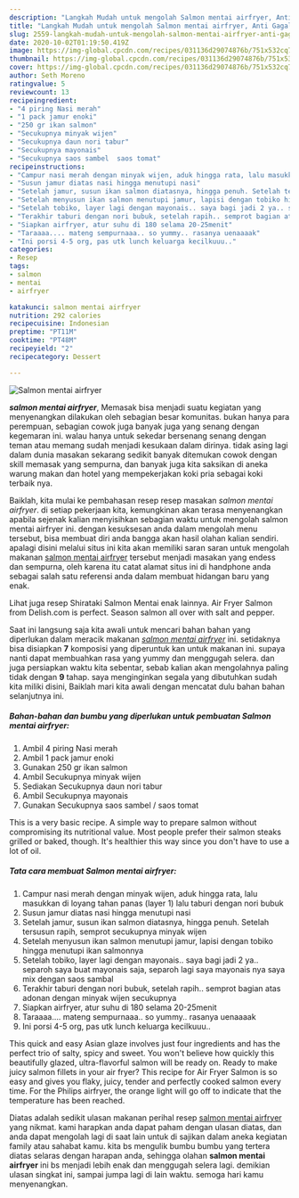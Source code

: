 ```yaml
---
description: "Langkah Mudah untuk mengolah Salmon mentai airfryer, Anti Gagal"
title: "Langkah Mudah untuk mengolah Salmon mentai airfryer, Anti Gagal"
slug: 2559-langkah-mudah-untuk-mengolah-salmon-mentai-airfryer-anti-gagal
date: 2020-10-02T01:19:50.419Z
image: https://img-global.cpcdn.com/recipes/031136d29074876b/751x532cq70/salmon-mentai-airfryer-foto-resep-utama.jpg
thumbnail: https://img-global.cpcdn.com/recipes/031136d29074876b/751x532cq70/salmon-mentai-airfryer-foto-resep-utama.jpg
cover: https://img-global.cpcdn.com/recipes/031136d29074876b/751x532cq70/salmon-mentai-airfryer-foto-resep-utama.jpg
author: Seth Moreno
ratingvalue: 5
reviewcount: 13
recipeingredient:
- "4 piring Nasi merah"
- "1 pack jamur enoki"
- "250 gr ikan salmon"
- "Secukupnya minyak wijen"
- "Secukupnya daun nori tabur"
- "Secukupnya mayonais"
- "Secukupnya saos sambel  saos tomat"
recipeinstructions:
- "Campur nasi merah dengan minyak wijen, aduk hingga rata, lalu masukkan di loyang tahan panas (layer 1) lalu taburi dengan nori bubuk"
- "Susun jamur diatas nasi hingga menutupi nasi"
- "Setelah jamur, susun ikan salmon diatasnya, hingga penuh. Setelah tersusun rapih, semprot secukupnya minyak wijen"
- "Setelah menyusun ikan salmon menutupi jamur, lapisi dengan tobiko hingga menutupi ikan salmonnya"
- "Setelah tobiko, layer lagi dengan mayonais.. saya bagi jadi 2 ya.. separoh saya buat mayonais saja, separoh lagi saya mayonais nya saya mix dengan saos sambal"
- "Terakhir taburi dengan nori bubuk, setelah rapih.. semprot bagian atas adonan dengan minyak wijen secukupnya"
- "Siapkan airfryer, atur suhu di 180 selama 20-25menit"
- "Taraaaa.... mateng sempurnaaa.. so yummy.. rasanya uenaaaak"
- "Ini porsi 4-5 org, pas utk lunch keluarga kecilkuuu.."
categories:
- Resep
tags:
- salmon
- mentai
- airfryer

katakunci: salmon mentai airfryer 
nutrition: 292 calories
recipecuisine: Indonesian
preptime: "PT11M"
cooktime: "PT48M"
recipeyield: "2"
recipecategory: Dessert

---
```



![Salmon mentai airfryer](https://img-global.cpcdn.com/recipes/031136d29074876b/751x532cq70/salmon-mentai-airfryer-foto-resep-utama.jpg)

<b><i>salmon mentai airfryer</i></b>, Memasak bisa menjadi suatu kegiatan yang menyenangkan dilakukan oleh sebagian besar komunitas. bukan hanya para perempuan, sebagian cowok juga banyak juga yang senang dengan kegemaran ini. walau hanya untuk sekedar bersenang senang dengan teman atau memang sudah menjadi kesukaan dalam dirinya. tidak asing lagi dalam dunia masakan sekarang sedikit banyak ditemukan cowok dengan skill memasak yang sempurna, dan banyak juga kita saksikan di aneka warung makan dan hotel yang mempekerjakan koki pria sebagai koki terbaik nya.

Baiklah, kita mulai ke pembahasan resep resep masakan <i>salmon mentai airfryer</i>. di setiap pekerjaan kita, kemungkinan akan terasa menyenangkan apabila sejenak kalian menyisihkan sebagian waktu untuk mengolah salmon mentai airfryer ini. dengan kesuksesan anda dalam mengolah menu tersebut, bisa membuat diri anda bangga akan hasil olahan kalian sendiri. apalagi disini melalui situs ini kita akan memiliki saran saran untuk mengolah makanan <u>salmon mentai airfryer</u> tersebut menjadi masakan yang endess dan sempurna, oleh karena itu catat alamat situs ini di handphone anda sebagai salah satu referensi anda dalam membuat hidangan baru yang enak.

Lihat juga resep Shirataki Salmon Mentai enak lainnya. Air Fryer Salmon from Delish.com is perfect. Season salmon all over with salt and pepper.


Saat ini langsung saja kita awali untuk mencari bahan bahan yang diperlukan dalam meracik makanan <u><i>salmon mentai airfryer</i></u> ini. setidaknya bisa disiapkan <b>7</b> komposisi yang diperuntuk kan untuk makanan ini. supaya nanti dapat membuahkan rasa yang yummy dan menggugah selera. dan juga persiapkan waktu kita sebentar, sebab kalian akan mengolahnya paling tidak dengan <b>9</b> tahap. saya menginginkan segala yang dibutuhkan sudah kita miliki disini, Baiklah mari kita awali dengan mencatat dulu bahan bahan selanjutnya ini.

<!--inarticleads1-->

##### Bahan-bahan dan bumbu yang diperlukan untuk pembuatan Salmon mentai airfryer:

1. Ambil 4 piring Nasi merah
1. Ambil 1 pack jamur enoki
1. Gunakan 250 gr ikan salmon
1. Ambil Secukupnya minyak wijen
1. Sediakan Secukupnya daun nori tabur
1. Ambil Secukupnya mayonais
1. Gunakan Secukupnya saos sambel / saos tomat


This is a very basic recipe. A simple way to prepare salmon without compromising its nutritional value. Most people prefer their salmon steaks grilled or baked, though. It&#39;s healthier this way since you don&#39;t have to use a lot of oil. 

<!--inarticleads2-->

##### Tata cara membuat Salmon mentai airfryer:

1. Campur nasi merah dengan minyak wijen, aduk hingga rata, lalu masukkan di loyang tahan panas (layer 1) lalu taburi dengan nori bubuk
1. Susun jamur diatas nasi hingga menutupi nasi
1. Setelah jamur, susun ikan salmon diatasnya, hingga penuh. Setelah tersusun rapih, semprot secukupnya minyak wijen
1. Setelah menyusun ikan salmon menutupi jamur, lapisi dengan tobiko hingga menutupi ikan salmonnya
1. Setelah tobiko, layer lagi dengan mayonais.. saya bagi jadi 2 ya.. separoh saya buat mayonais saja, separoh lagi saya mayonais nya saya mix dengan saos sambal
1. Terakhir taburi dengan nori bubuk, setelah rapih.. semprot bagian atas adonan dengan minyak wijen secukupnya
1. Siapkan airfryer, atur suhu di 180 selama 20-25menit
1. Taraaaa.... mateng sempurnaaa.. so yummy.. rasanya uenaaaak
1. Ini porsi 4-5 org, pas utk lunch keluarga kecilkuuu..


This quick and easy Asian glaze involves just four ingredients and has the perfect trio of salty, spicy and sweet. You won&#39;t believe how quickly this beautifully glazed, ultra-flavorful salmon will be ready on. Ready to make juicy salmon fillets in your air fryer? This recipe for Air Fryer Salmon is so easy and gives you flaky, juicy, tender and perfectly cooked salmon every time. For the Philips airfryer, the orange light will go off to indicate that the temperature has been reached. 

Diatas adalah sedikit ulasan makanan perihal resep <u>salmon mentai airfryer</u> yang nikmat. kami harapkan anda dapat paham dengan ulasan diatas, dan anda dapat mengolah lagi di saat lain untuk di sajikan dalam aneka kegiatan family atau sahabat kamu. kita bs mengulik bumbu bumbu yang tertera diatas selaras dengan harapan anda, sehingga olahan <b>salmon mentai airfryer</b> ini bs menjadi lebih enak dan menggugah selera lagi. demikian ulasan singkat ini, sampai jumpa lagi di lain waktu. semoga hari kamu menyenangkan.
